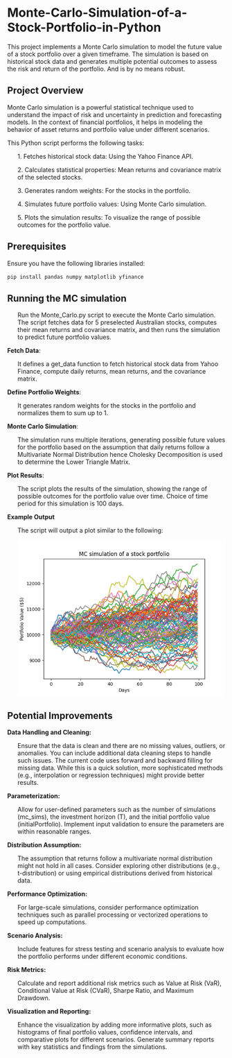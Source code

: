 # Monte-Carlo-Simulation-of-a-Stock-Portfolio-in-Python

This project implements a Monte Carlo simulation to model the future value of a stock portfolio over a given timeframe. The simulation is based on historical stock data and generates multiple potential outcomes to assess the risk and return of the portfolio. And is by no means robust.

## Project Overview
Monte Carlo simulation is a powerful statistical technique used to understand the impact of risk and uncertainty in prediction and forecasting models. In the context of financial portfolios, it helps in modeling the behavior of asset returns and portfolio value under different scenarios.

This Python script performs the following tasks:
<ol>1. Fetches historical stock data: Using the Yahoo Finance API.</ol>
<ol>2. Calculates statistical properties: Mean returns and covariance matrix of the selected stocks.</ol>
<ol>3. Generates random weights: For the stocks in the portfolio.</ol>
<ol>4. Simulates future portfolio values: Using Monte Carlo simulation.</ol>
<ol>5. Plots the simulation results: To visualize the range of possible outcomes for the portfolio value.</ol>

## Prerequisites
Ensure you have the following libraries installed:
```sh
pip install pandas numpy matplotlib yfinance
```

## Running the MC simulation
<ol>Run the Monte_Carlo.py script to execute the Monte Carlo simulation. The script fetches data for 5 preselected Australian stocks, computes their mean returns and covariance matrix, and then runs the simulation to predict future portfolio values.</ol>

**Fetch Data**:
<ol>It defines a get_data function to fetch historical stock data from Yahoo Finance, compute daily returns, mean returns, and the covariance matrix.</ol>

**Define Portfolio Weights**:
<ol>It generates random weights for the stocks in the portfolio and normalizes them to sum up to 1.</ol>

**Monte Carlo Simulation**:
<ol>The simulation runs multiple iterations, generating possible future values for the portfolio based on the assumption that daily returns follow a Multivariate Normal Distribution hence Cholesky Decomposition is used to determine the Lower Triangle Matrix.</ol>

**Plot Results**:
<ol>The script plots the results of the simulation, showing the range of possible outcomes for the portfolio value over time. Choice of time period for this simulation is 100 days.</ol>

**Example Output**
<ol>The script will output a plot similar to the following:</ol>
<ol><img src="Figure_1.png" /></ol>

## Potential Improvements
**Data Handling and Cleaning:**
<ol>Ensure that the data is clean and there are no missing values, outliers, or anomalies. You can include additional data cleaning steps to handle such issues.
The current code uses forward and backward filling for missing data. While this is a quick solution, more sophisticated methods (e.g., interpolation or regression techniques) might provide better results.</ol>

**Parameterization:**
<ol>Allow for user-defined parameters such as the number of simulations (mc_sims), the investment horizon (T), and the initial portfolio value (initialPortfolio).
Implement input validation to ensure the parameters are within reasonable ranges.</ol>

**Distribution Assumption:**
<ol>The assumption that returns follow a multivariate normal distribution might not hold in all cases. Consider exploring other distributions (e.g., t-distribution) or using empirical distributions derived from historical data.</ol>

**Performance Optimization:**
<ol>For large-scale simulations, consider performance optimization techniques such as parallel processing or vectorized operations to speed up computations.</ol>

**Scenario Analysis:**
<ol>Include features for stress testing and scenario analysis to evaluate how the portfolio performs under different economic conditions.</ol>

**Risk Metrics:**
<ol>Calculate and report additional risk metrics such as Value at Risk (VaR), Conditional Value at Risk (CVaR), Sharpe Ratio, and Maximum Drawdown.</ol>

**Visualization and Reporting:**
<ol>Enhance the visualization by adding more informative plots, such as histograms of final portfolio values, confidence intervals, and comparative plots for different scenarios.
Generate summary reports with key statistics and findings from the simulations.</ol>
